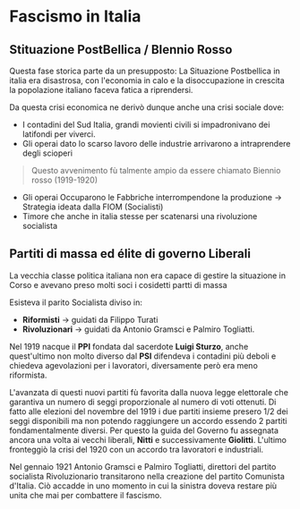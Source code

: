 # Fascismo in Italia

## Stituazione PostBellica / BIennio Rosso

Questa fase storica parte da un presupposto:
La Situazione Postbellica in italia era disastrosa, con l'economia in calo e la disoccupazione in crescita la popolazione italiano faceva fatica a riprendersi.

Da questa crisi economica ne derivò dunque anche una crisi sociale dove:
- I contadini del Sud Italia, grandi movienti civili si impadronivano dei latifondi per viverci.
- Gli operai dato lo scarso lavoro delle industrie arrivarono a intraprendere degli scioperi
> Questo avvenimento fù talmente ampio da essere chiamato Biennio rosso (1919-1920)
- Gli operai Occuparono le Fabbriche interrompendone la produzione -> Strategia ideata dalla FIOM (Socialisti)
- Timore che anche in italia stesse per scatenarsi una rivoluzione socialista

## Partiti di massa ed élite di governo Liberali ##

La vecchia classe politica italiana non era capace di gestire la situazione in Corso e avevano preso molti soci i cosidetti partti di massa

Esisteva il parito Socialista diviso in:
- **Riformisti** -> guidati da Filippo Turati
- **Rivoluzionari** -> guidati da Antonio Gramsci e Palmiro Togliatti.

Nel 1919 nacque il **PPI** fondata dal sacerdote **Luigi Sturzo**, anche quest'ultimo non molto diverso dal **PSI** difendeva i contadini più deboli e chiedeva agevolazioni per i lavoratori, diversamente però era meno riformista.

L'avanzata di questi nuovi partiti fù favorita dalla nuova legge elettorale che garantiva un numero di seggi proporzionale al numero di voti ottenuti.
Di fatto alle elezioni del novembre del 1919 i due partiti insieme presero 1/2 dei seggi disponibili ma non potendo raggiungere un accordo essendo 2 partiti fondamentalmente diversi.
Per questo la guida del Governo fu assegnata ancora una volta ai vecchi liberali, **Nitti** e successivamente **Giolitti**.
L'ultimo fronteggiò la crisi del 1920 con un accordo tra lavoratori e industriali.

Nel gennaio 1921 Antonio Gramsci e Palmiro Togliatti, direttori del partito socialista Rivoluzionario transitarono nella creazione del partito Comunista d'Italia. Ciò accadde in uno momento in cui la sinistra doveva restare più unita che mai per combattere il fascismo.

<!--stackedit_data:
eyJoaXN0b3J5IjpbNzIyOTQ1NjAyLC0xODY1NTU3ODA5LDY3MD
IxMDQ2MywtODU5ODk4MDA0LDE5MjA3Njg4NjksLTE0NDExMTIx
OCw4NDQwNTU5ODgsMTY2OTM5NDQyOV19
-->